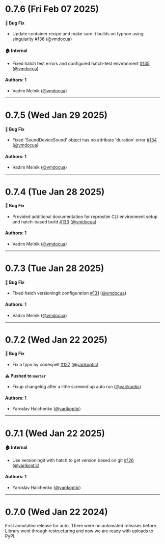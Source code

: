 # 0.7.6 (Fri Feb 07 2025)

#### 🐛 Bug Fix

- Update container recipe and make sure it builds on typhon using singularity [#136](https://github.com/ReproNim/reprostim/pull/136) ([@vmdocua](https://github.com/vmdocua))

#### 🏠 Internal

- Fixed hatch test errors and configured hatch-test environment [#135](https://github.com/ReproNim/reprostim/pull/135) ([@vmdocua](https://github.com/vmdocua))

#### Authors: 1

- Vadim Melnik ([@vmdocua](https://github.com/vmdocua))

---

# 0.7.5 (Wed Jan 29 2025)

#### 🐛 Bug Fix

- Fixed 'SoundDeviceSound' object has no attribute 'duration' error [#134](https://github.com/ReproNim/reprostim/pull/134) ([@vmdocua](https://github.com/vmdocua))

#### Authors: 1

- Vadim Melnik ([@vmdocua](https://github.com/vmdocua))

---

# 0.7.4 (Tue Jan 28 2025)

#### 🐛 Bug Fix

- Provided additional documentation for reprostim CLI environment setup and hatch-based build [#133](https://github.com/ReproNim/reprostim/pull/133) ([@vmdocua](https://github.com/vmdocua))

#### Authors: 1

- Vadim Melnik ([@vmdocua](https://github.com/vmdocua))

---

# 0.7.3 (Tue Jan 28 2025)

#### 🐛 Bug Fix

- Fixed hatch versioningit configuration [#131](https://github.com/ReproNim/reprostim/pull/131) ([@vmdocua](https://github.com/vmdocua))

#### Authors: 1

- Vadim Melnik ([@vmdocua](https://github.com/vmdocua))

---

# 0.7.2 (Wed Jan 22 2025)

#### 🐛 Bug Fix

- Fix a typo by codespell [#127](https://github.com/ReproNim/reprostim/pull/127) ([@yarikoptic](https://github.com/yarikoptic))

#### ⚠️ Pushed to `master`

- Fixup changelog after a little screwed up auto run ([@yarikoptic](https://github.com/yarikoptic))

#### Authors: 1

- Yaroslav Halchenko ([@yarikoptic](https://github.com/yarikoptic))

---

# 0.7.1 (Wed Jan 22 2025)

#### 🏠 Internal

- Use versioningit with hatch to get version based on git [#126](https://github.com/ReproNim/reprostim/pull/126) ([@yarikoptic](https://github.com/yarikoptic))

#### Authors: 1

- Yaroslav Halchenko ([@yarikoptic](https://github.com/yarikoptic))

---

# 0.7.0 (Wed Jan 22 2024)

First annotated release for auto. There were no automated releases before.
Library went through restructuring and now we are ready with uploads to PyPI.
